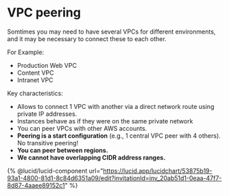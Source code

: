 # VPC peering

Somtimes you may need to have several VPCs for different environments, and it may be necessary to connect these to each other.

For Example:

* Production Web VPC&#x20;
* Content VPC&#x20;
* Intranet VPC

Key characteristics:

* Allows to connect 1 VPC with another via a direct network route using private IP addresses.&#x20;
* Instances behave as if they were on the same private network&#x20;
* You can peer VPCs with other AWS accounts.
* **Peering is a start configuration** (e.g., 1 central VPC peer with 4 others). No transitive peering!
* **You can peer between regions.**
* **We cannot have overlapping CIDR address ranges.**



{% @lucid/lucid-component url="https://lucid.app/lucidchart/53875b19-93a1-4800-81d1-8c84d6351a09/edit?invitationId=inv_20ab51d1-0eaa-47f7-8d87-4aaee89152c1" %}
